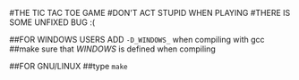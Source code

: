 #THE TIC TAC TOE GAME
#DON'T ACT STUPID WHEN PLAYING 
#THERE IS SOME UNFIXED BUG :(


##FOR WINDOWS USERS ADD `-D_WINDOWS_` when compiling with gcc
##make sure that _WINDOWS_ is defined when compiling

##FOR GNU/LINUX
##type `make`
